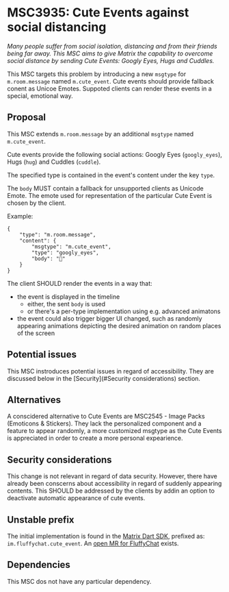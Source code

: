 # MSC3935: Cute Events against social distancing

*Many people suffer from social isolation, distancing and from their friends
being far away. This MSC aims to give Matrix the capability to overcome
social distance by sending Cute Events: Googly Eyes, Hugs and Cuddles.*

This MSC targets this problem by introducing a new `msgtype` for
`m.room.message` named `m.cute_event`. Cute events should provide fallback
conent as Unicoe Emotes. Suppoted clients can render these events in a special,
emotional way.

## Proposal

This MSC extends `m.room.message` by an additional `msgtype` named `m.cute_event`.

Cute events provide the following social actions: Googly Eyes (`googly_eyes`),
Hugs (`hug`) and Cuddles (`cuddle`).

The specified type is contained in the event's content under the key `type`.

The `body` MUST contain a fallback for unsupported clients as Unicode Emote.
The emote used for representation of the particular Cute Event is chosen by
the client.

Example:

```json5
{
    "type": "m.room.message",
    "content": {
        "msgtype": "m.cute_event",
        "type": "googly_eyes",
        "body": "👀"
    }
}
```

The client SHOULD render the events in a way that:

- the event is displayed in the timeline
    - either, the sent `body` is used
    - or there's a per-type implementation using e.g. advanced animatons
- the event could also trigger bigger UI changed, such as randomly appearing
  animations depicting the desired animation on random places of the screen

## Potential issues

This MSC instroduces potential issues in regard of accessibility. They are
discussed below in the [Security](#Security considerations) section.

## Alternatives

A conscidered alternative to Cute Events are MSC2545 -  Image Packs
(Emoticons & Stickers). They lack the personalized component and a feature to appear randomly, a more customized msgtype as the Cute Events is appreciated in order to create a more personal expearience.


## Security considerations

This change is not relevant in regard of data security. However, there have
already been conscerns about accessibility in regard of suddenly appearing
contents. This SHOULD be addressed by the clients by addin an option to
deactivate automatic appearance of cute events.

## Unstable prefix

The initial implementation is found in the
[Matrix Dart SDK](https://gitlab.com/famedly/company/frontend/famedlysdk/-/merge_requests/1168),
prefixed as: `im.fluffychat.cute_event`. An
[open MR for FluffyChat](https://gitlab.com/famedly/fluffychat/-/merge_requests/1031) exists.

## Dependencies

This MSC dos not have any particular dependency.

